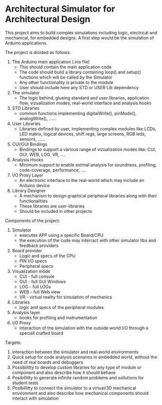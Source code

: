 # Architectural Simulator for Architectural Design

This project aims to build complex simulations including logic, electrical and mechanical, for embedded designs.
A first step would be the simulation of Arduino applications.

The project is divided as follows:

1. The Arduino main application (.ino file)
   - This should contain the main application code
   - The code should build a library containing loop() and setup() functions which will be called by the Simulator
   - Any other functionality is private to the module
   - User should include here any STD or USER Lib dependency
2. The simulator
   - The logic behind, glueing standard and user libraries, application flow, vizualization modes, real-world interface and analysis hooks
3. STD Libraries
   - common functions implementing digitalWrite(), pinMode(), analogWrite(), ......
4. User Libraries
   - Libraries defined by user, implementing complex modules like LCDs, LED matrix, logical devices, shift regs, large screens, RGB leds, sensors, ......
5. CUI/GUI Bindings
   - Bindings to support a various range of vizualization modes like: CUI, GUI, WEB, LOG, VR, ....
6. Analysis Hooks
   - Minimum support to enable extrnal analysis for soundness, profiling, code-coverage, performance, ....
7. I/O Proxy Layer
   - An electronic interface to the real-world which may include an Arduino device
8. Library Designer
   - A mechanism to design graphical peripheral libraries along with their functionalities
   - These libraries are user-libraries
   - Should be included in other projects


Components of the project:

1. Simulator
   - executes APP using a specific Board/CPU
   - the execution of the code may interract with other simulator libs and feedback providers
2. Board provider
   - Logic and specs of the CPU
   - PIN I/O specs
   - Peripheral specs
4. Visualization mode
   - CUI - full console
   - GUI - full GUI Windows
   - LOG - full LOGs
   - WEB - full Web view
   - VR  - virtual reality for simulation of mechanics
5. Libraries
   - logic and specs of the peripheral modules
6. Analysis layer
   - hooks for profiling and instrumentation
7. I/O Proxy
   - interaction of the simulation with the outside world I/O through a speciall crafted board


Targets:

1. Interaction between the simulator and real-world environments
2. Quick setup for code analysis scenarios in embedded world, without the need of real boards and debuggers
3. Possibilitty to develop custom libraries for any type of module or component and also describe how it should behave 
4. Posibillitty to generate infinite random problems and sollutions for student tests
5. Posibillitty to connect the simulator to a virtual/3D mechanical environment and also describe how mechanical components should interact with simulation

